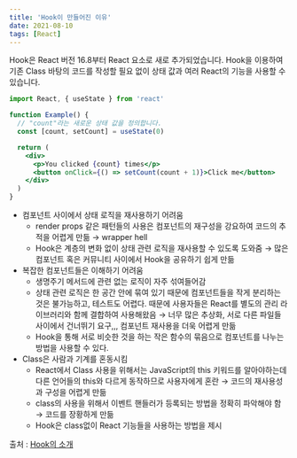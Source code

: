 ```yaml
---
title: 'Hook이 만들어진 이유'
date: 2021-08-10
tags: [React]
---
```


Hook은 React 버전 16.8부터 React 요소로 새로 추가되었습니다. Hook을 이용하여 기존 Class 바탕의 코드를 작성할 필요 없이 상태 값과 여러 React의 기능을 사용할 수 있습니다.

```jsx
import React, { useState } from 'react'

function Example() {
  // "count"라는 새로운 상태 값을 정의합니다.
  const [count, setCount] = useState(0)

  return (
    <div>
      <p>You clicked {count} times</p>
      <button onClick={() => setCount(count + 1)}>Click me</button>
    </div>
  )
}
```

- 컴포넌트 사이에서 상태 로직을 재사용하기 어려움
  - render props 같은 패턴들의 사용은 컴포넌트의 재구성을 강요하여 코드의 추적을 어렵게 만듦 → wrapper hell
  - Hook은 계층의 변화 없이 상태 관련 로직을 재사용할 수 있도록 도와줌 → 많은 컴포넌트 혹은 커뮤니티 사이에서 Hook을 공유하기 쉽게 만듦
- 복잡한 컴포넌트들은 이해하기 어려움
  - 생명주기 메서드에 관련 없는 로직이 자주 섞여들어감
  - 상태 관련 로직은 한 공간 안에 묶여 있기 때문에 컴포넌트들을 작게 분리하는 것은 불가능하고, 테스트도 어렵다. 때문에 사용자들은 React를 별도의 관리 라이브러리와 함께 결합하여 사용해왔음 → 너무 많은 추상화, 서로 다른 파일들 사이에서 건너뛰기 요구,,, 컴포넌트 재사용을 더욱 어렵게 만듦
  - Hook을 통해 서로 비슷한 것을 하는 작은 함수의 묶음으로 컴포넌트를 나누는 방법을 사용할 수 있다.
- Class은 사람과 기계를 혼동시킴
  - React에서 Class 사용을 위해서는 JavaScript의 this 키워드를 알아야하는데 다른 언어들의 this와 다르게 동작하므로 사용자에게 혼란 → 코드의 재사용성과 구성을 어렵게 만듦
  - class의 사용을 위해서 이벤트 핸들러가 등록되는 방법을 정확히 파악해야 함 → 코드를 장황하게 만듦
  - Hook은 class없이 React 기능들을 사용하는 방법을 제시

출처 : [Hook의 소개](https://ko.reactjs.org/docs/hooks-intro.html)
